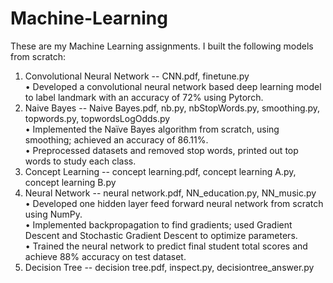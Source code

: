# Machine-Learning
These are my Machine Learning assignments. I built the following models from scratch:
1. Convolutional Neural Network -- CNN.pdf, finetune.py  
•  Developed a convolutional neural network based deep learning model to label landmark with an accuracy of 72% using 
    Pytorch.
2. Naive Bayes -- Naive Bayes.pdf, nb.py, nbStopWords.py, smoothing.py, topwords.py, topwordsLogOdds.py  
  •  Implemented the Naïve Bayes algorithm from scratch, using smoothing; achieved an accuracy of 86.11%.  
  •  Preprocessed datasets and removed stop words, printed out top words to study each class.
3. Concept Learning -- concept learning.pdf, concept learning A.py, concept learning B.py
4. Neural Network -- neural network.pdf, NN_education.py, NN_music.py  
  •  Developed one hidden layer feed forward neural network from scratch using NumPy.  
  •  Implemented backpropagation to find gradients; used Gradient Descent and Stochastic Gradient Descent to optimize parameters.  
  •  Trained the neural network to predict final student total scores and achieve 88% accuracy on test dataset.  
5. Decision Tree -- decision tree.pdf, inspect.py, decisiontree_answer.py 
